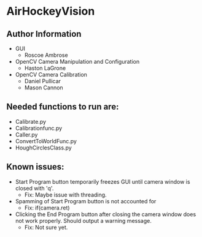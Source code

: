 # AirHockeyVision
## Author Information
- GUI
    - Roscoe Ambrose
- OpenCV Camera Manipulation and Configuration
    - Haston LaGrone
- OpenCV Camera Calibration
    - Daniel Pullicar
    - Mason Cannon

## Needed functions to run are:
- Calibrate.py
- Calibrationfunc.py
- Caller.py
- ConvertToWorldFunc.py
- HoughCirclesClass.py


## Known issues:
- Start Program button temporarily freezes GUI until camera window is closed with 'q'.
    - Fix: Maybe issue with threading.
- Spamming of Start Program button is not accounted for
    - Fix: if(camera.ret) 
- Clicking the End Program button after closing the camera window does not work properly. Should output a warning message.
    - Fix: Not sure yet.
